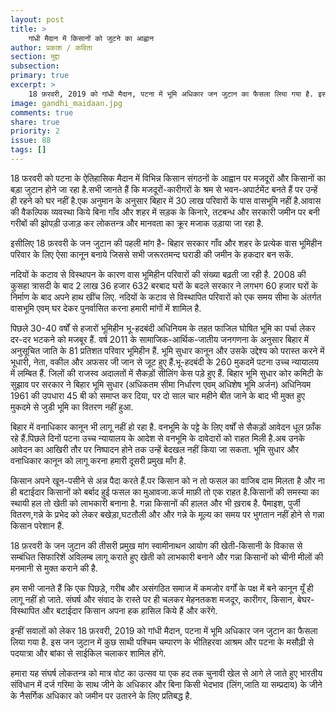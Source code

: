 ```yaml
---
layout: post
title: >
    गांधी मैदान में किसानों को जुटने का आह्वान
author: प्रकाश / कविता
section: मुद्दा
subsection:
primary: true
excerpt: >
    18 फ़रवरी, 2019 को गांधी मैदान, पटना में भूमि अधिकार जन जुटान का फैसला लिया गया है. इस जन जुटान में कुछ साथी पश्चिम चम्पारण के भीतिहरवा आश्रम और पटना के मसौढ़ी से पदयात्रा और बांका से साईकिल चलाकर शामिल होंगे.
image: gandhi_maidaan.jpg
comments: true
share: true
priority: 2
issue: 88
tags: []
---
```


18 फरवरी को पटना के ऐतिहासिक मैदान में विभिन्न किसान संगठनों के आह्वान पर मजदूरों और किसानों का बड़ा जुटान होने जा रहा है.सभी जानते हैं कि मजदूरों-कारीगरों के श्रम से भवन-अपार्टमेंट बनते हैं पर उन्हें ही रहने को घर नहीं है.एक अनुमान के अनुसार बिहार में 30 लाख परिवारों के पास वासभूमि नहीं है.आवास की वैकल्पिक व्यवस्था किये बिना गाँव और शहर में सड़क के किनारे, तटबन्ध और सरकारी जमीन पर बनी गरीबों की झोपड़ी उजाड़ कर लोकतन्त्र और मानवता का क्रूर मजाक उड़ाया जा रहा है.

इसीलिए 18 फ़रवरी के जन जुटान की पहली मांग है- बिहार सरकार गाँव और शहर के प्रत्येक  वास भूमिहीन परिवार के लिए ऐसा कानून बनाये जिससे सभी जरूरतमन्द घराडी की जमीन के हकदार बन सकें.

नदियों के कटाव से विस्थापन के कारण वास भूमिहीन परिवारों की संख्या बढ़ती जा रही है. 2008 की कुसहा त्रासदी के बाद 2 लाख 36 हजार 632 बरबाद घरों के बदले सरकार ने लगभग 60 हजार घरों के निर्माण के बाद अपने हाथ खींच लिए. नदियों के कटाव से विस्थापित परिवारों को एक समय सीमा के अंतर्गत वासभूमि एवम् घर देकर पुनर्वासित करना हमारी मांगों में शामिल है.

पिछले 30-40 वर्षों से हजारों भूमिहीन भू-हदबंदी अधिनियम के तहत फाजिल घोषित भूमि का पर्चा लेकर दर-दर भटकने को मजबूर हैं. वर्ष 2011 के सामाजिक-आर्थिक-जातीय जनगणना के अनुसार बिहार में अनुसूचित जाति के 81 प्रतिशत परिवार भूमिहीन हैं. भूमि सुधार कानून और उसके उद्देश्य को परास्त करने में भूधारी, नेता, वकील और अफसर जी जान से जूट हुए हैं.भू-हदबंदी के 260 मुकदमें पटना उच्च न्यायालय में लम्बित हैं. जिलों की राजस्व अदालतों में सैकड़ों सीलिंग केस पड़े हुए हैं. बिहार भूमि सुधार कोर कमिटी के सुझाव पर सरकार ने बिहार भूमि सुधार (अधिकतम सीमा निर्धारण एवम् अधिशेष भूमि अर्जन) अधिनियम 1961 की उपधारा 45 बी को समाप्त कर दिया, पर दो साल चार महीने बीत जाने के बाद भी मुक्त हुए मुकदमे से जुडी भूमि का वितरण नहीं हुआ.

बिहार में वनाधिकार कानून भी लागू नहीं हो रहा है. वनभूमि के पट्टे के लिए वर्षों से सैकड़ों आवेदन धूल फ़ाँक रहे हैं.पिछले दिनों पटना उच्च न्यायालय के आदेश से वनभूमि के दावेदारों को राहत मिली है.अब उनके आवेदन का आखिरी तौर पर निष्पादन होने तक उन्हें बेदखल नहीं किया जा सकता. भूमि सुधार और वनाधिकार कानून को लागू करना हमारी दूसरी प्रमुख माँग है.

किसान अपने खून-पसीने से अन्न पैदा करते हैं.पर किसान को न तो फसल का वाजिब दाम मिलता है और ना ही बटाईदार किसानों को बर्बाद हुई फसल का मुआवजा.कर्ज माफ़ी तो एक राहत है.किसानों की समस्या का स्थायी हल तो खेती को लाभकारी बनाना है. गन्ना किसानों की हालत और भी ख़राब है. पैमाइश, पुर्जी वितरण,गन्ने के प्रभेद को लेकर बखेड़ा,घटतौली और और गन्ने के मूल्य का समय पर भुगतान नहीं होने से गन्ना किसान परेशान हैं.

18 फ़रवरी के जन जुटान की तीसरी प्रमुख मांग स्वामीनाथन आयोग की खेती-किसानी के विकास  से सम्बंधित सिफारिशें अविलम्ब लागू कराते हुए खेती को लाभकारी बनाने और गन्ना किसानों को चीनी मीलों की मनमानी से मुक्त कराने की है.

हम सभी जानते हैं कि एक पिछड़े, गरीब और असंगठित समाज में कमजोर वर्गों के पक्ष में बने कानून यूँ ही लागू नहीं हो जाते. संघर्ष और संवाद के रास्ते पर ही चलकर मेहनतकश मजदूर, कारीगर, किसान, बेघर-विस्थापित और बटाईदार किसान अपना हक हासिल किये हैं और करेंगे.

इन्हीं सवालों को लेकर 18 फ़रवरी, 2019 को गांधी मैदान, पटना में भूमि अधिकार जन जुटान का फैसला लिया गया है. इस जन जुटान में कुछ साथी पश्चिम चम्पारण के भीतिहरवा आश्रम और पटना के मसौढ़ी से पदयात्रा और बांका से साईकिल चलाकर शामिल होंगे.

हमारा यह संघर्ष लोकतन्त्र को मात्र वोट का उत्सव या एक हद तक चुनावी खेल से आगे ले जाते हुए भारतीय संविधान में दर्ज गरिमा के साथ जीने के अधिकार और बिना किसी भेदभाव (लिंग,जाति या सम्प्रदाय) के जीने के नैसर्गिक अधिकार को जमीन पर उतारने के लिए प्रतिबद्ध है.